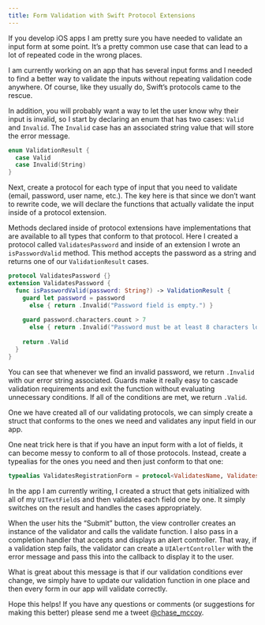 ```yaml
---
title: Form Validation with Swift Protocol Extensions
---
```


If you develop iOS apps I am pretty sure you have needed to validate an input form at some point. It’s a pretty common use case that can lead to a lot of repeated code in the wrong places.

I am currently working on an app that has several input forms and I needed to find a better way to validate the inputs without repeating validation code anywhere. Of course, like they usually do, Swift’s protocols came to the rescue.

In addition, you will probably want a way to let the user know why their input is invalid, so I start by declaring an enum that has two cases: `Valid` and `Invalid`. The `Invalid` case has an associated string value that will store the error message.

```swift
enum ValidationResult {
  case Valid
  case Invalid(String)
}
```

Next, create a protocol for each type of input that you need to validate (email, password, user name, etc.). The key here is that since we don’t want to rewrite code, we will declare the functions that actually validate the input inside of a protocol extension.

Methods declared inside of protocol extensions have implementations that are available to all types that conform to that protocol. Here I created a protocol called `ValidatesPassword` and inside of an extension I wrote an `isPasswordValid` method. This method accepts the password as a string and returns one of our `ValidationResult` cases.

```swift
protocol ValidatesPassword {}
extension ValidatesPassword {
  func isPasswordValid(password: String?) -> ValidationResult {
    guard let password = password
      else { return .Invalid("Password field is empty.") }
    
    guard password.characters.count > 7
      else { return .Invalid("Password must be at least 8 characters long.") }
    
    return .Valid
  }
}
```

You can see that whenever we find an invalid password, we return `.Invalid` with our error string associated. Guards make it really easy to cascade validation requirements and exit the function without evaluating unnecessary conditions. If all of the conditions are met, we return `.Valid`.

One we have created all of our validating protocols, we can simply create a struct that conforms to the ones we need and validates any input field in our app.

One neat trick here is that if you have an input form with a lot of fields, it can become messy to conform to all of those protocols. Instead, create a typealias for the ones you need and then just conform to that one:

```swift
typealias ValidatesRegistrationForm = protocol<ValidatesName, ValidatesEmail, ValidatesAge, ValidatesZipCode, ValidatesPassword>
```

In the app I am currently writing, I created a struct that gets initialized with all of my `UITextField`s and then validates each field one by one. It simply switches on the result and handles the cases appropriately. 

When the user hits the “Submit” button, the view controller creates an instance of the validator and calls the validate function. I also pass in a completion handler that accepts and displays an alert controller. That way, if a validation step fails, the validator can create a `UIAlertController` with the error message and pass this into the callback to display it to the user. 

What is great about this message is that if our validation conditions ever change, we simply have to update our validation function in one place and then every form in our app will validate correctly.

Hope this helps! If you have any questions or comments (or suggestions for making this better) please send me a tweet [@chase_mccoy](http://twitter.com/chase_mccoy). 
